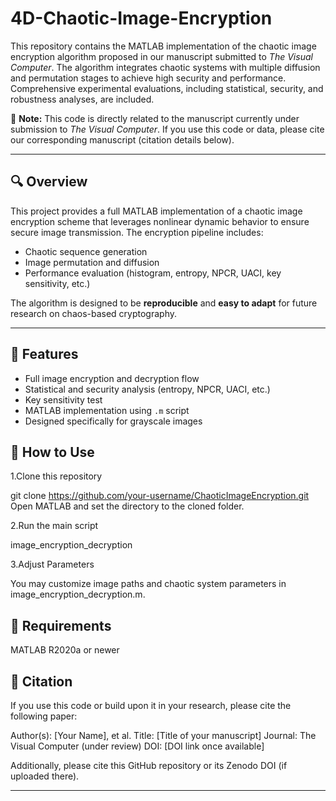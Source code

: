# 4D-Chaotic-Image-Encryption
This repository contains the MATLAB implementation of the chaotic image encryption algorithm proposed in our manuscript submitted to *The Visual Computer*. The algorithm integrates chaotic systems with multiple diffusion and permutation stages to achieve high security and performance. Comprehensive experimental evaluations, including statistical, security, and robustness analyses, are included.

📌 **Note:** This code is directly related to the manuscript currently under submission to *The Visual Computer*. If you use this code or data, please cite our corresponding manuscript (citation details below).

---

## 🔍 Overview

This project provides a full MATLAB implementation of a chaotic image encryption scheme that leverages nonlinear dynamic behavior to ensure secure image transmission. The encryption pipeline includes:

- Chaotic sequence generation
- Image permutation and diffusion
- Performance evaluation (histogram, entropy, NPCR, UACI, key sensitivity, etc.)

The algorithm is designed to be **reproducible** and **easy to adapt** for future research on chaos-based cryptography.

---

## 🚀 Features

- Full image encryption and decryption flow
- Statistical and security analysis (entropy, NPCR, UACI, etc.)
- Key sensitivity test
- MATLAB implementation using `.m` script
- Designed specifically for grayscale images


## 🧪 How to Use

1.Clone this repository

git clone https://github.com/your-username/ChaoticImageEncryption.git
Open MATLAB and set the directory to the cloned folder.

2.Run the main script

image_encryption_decryption

3.Adjust Parameters

You may customize image paths and chaotic system parameters in image_encryption_decryption.m.


## 🔧 Requirements
MATLAB R2020a or newer


## 📄 Citation
If you use this code or build upon it in your research, please cite the following paper:

Author(s): [Your Name], et al.
Title: [Title of your manuscript]
Journal: The Visual Computer (under review)
DOI: [DOI link once available]

Additionally, please cite this GitHub repository or its Zenodo DOI (if uploaded there).

---
